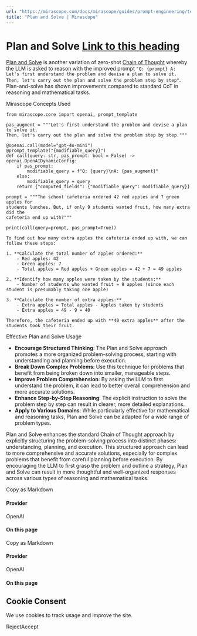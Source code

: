 ```yaml
---
url: "https://mirascope.com/docs/mirascope/guides/prompt-engineering/text-based/plan-and-solve"
title: "Plan and Solve | Mirascope"
---
```


# Plan and Solve [Link to this heading](https://mirascope.com/docs/mirascope/guides/prompt-engineering/text-based/plan-and-solve\#plan-and-solve)

[Plan and Solve](https://arxiv.org/pdf/2305.04091) is another variation of zero-shot [Chain of Thought](https://arxiv.org/abs/2201.11903) whereby the LLM is asked to reason with the improved prompt `"Q: {prompt} A: Let's first understand the problem and devise a plan to solve it. Then, let's carry out the plan and solve the problem step by step"`. Plan-and-solve has shown improvements compared to standard CoT in reasoning and mathematical tasks.

Mirascope Concepts Used

```
from mirascope.core import openai, prompt_template

pas_augment = """Let's first understand the problem and devise a plan to solve it.
Then, let's carry out the plan and solve the problem step by step."""

@openai.call(model="gpt-4o-mini")
@prompt_template("{modifiable_query}")
def call(query: str, pas_prompt: bool = False) -> openai.OpenAIDynamicConfig:
    if pas_prompt:
        modifiable_query = f"Q: {query}\nA: {pas_augment}"
    else:
        modifiable_query = query
    return {"computed_fields": {"modifiable_query": modifiable_query}}

prompt = """The school cafeteria ordered 42 red apples and 7 green apples for
students lunches. But, if only 9 students wanted fruit, how many extra did the
cafeteria end up with?"""

print(call(query=prompt, pas_prompt=True))
```

```
To find out how many extra apples the cafeteria ended up with, we can follow these steps:

1. **Calculate the total number of apples ordered:**
    - Red apples: 42
    - Green apples: 7
    - Total apples = Red apples + Green apples = 42 + 7 = 49 apples

2. **Identify how many apples were taken by the students:**
    - Number of students who wanted fruit = 9 apples (since each student is presumably taking one apple)

3. **Calculate the number of extra apples:**
    - Extra apples = Total apples - Apples taken by students
    - Extra apples = 49 - 9 = 40

Therefore, the cafeteria ended up with **40 extra apples** after the students took their fruit.
```

Effective Plan and Solve Usage

- **Encourage Structured Thinking**: The Plan and Solve approach promotes a more organized problem-solving process, starting with understanding and planning before execution.
- **Break Down Complex Problems**: Use this technique for problems that benefit from being broken down into smaller, manageable steps.
- **Improve Problem Comprehension**: By asking the LLM to first understand the problem, it can lead to better overall comprehension and more accurate solutions.
- **Enhance Step-by-Step Reasoning**: The explicit instruction to solve the problem step by step can result in clearer, more detailed explanations.
- **Apply to Various Domains**: While particularly effective for mathematical and reasoning tasks, Plan and Solve can be adapted for a wide range of problem types.

Plan and Solve enhances the standard Chain of Thought approach by explicitly structuring the problem-solving process into distinct phases: understanding, planning, and execution. This structured approach can lead to more comprehensive and accurate solutions, especially for complex problems that benefit from careful planning before execution. By encouraging the LLM to first grasp the problem and outline a strategy, Plan and Solve can result in more thoughtful and well-organized responses across various types of reasoning and mathematical tasks.

Copy as Markdown

#### Provider

OpenAI

#### On this page

Copy as Markdown

#### Provider

OpenAI

#### On this page

## Cookie Consent

We use cookies to track usage and improve the site.

RejectAccept